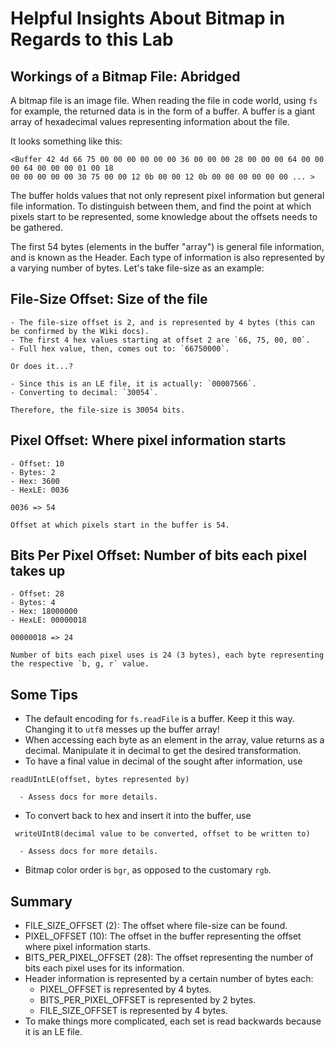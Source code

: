 # Helpful Insights About Bitmap in Regards to this Lab

## Workings of a Bitmap File: Abridged

A bitmap file is an image file. When reading the file in code world, using `fs ` for example, the returned data is in the form of a buffer. A buffer is a giant array of hexadecimal values representing information about the file.

It looks something like this:

```
<Buffer 42 4d 66 75 00 00 00 00 00 00 36 00 00 00 28 00 00 00 64 00 00 00 64 00 00 00 01 00 18 
00 00 00 00 00 30 75 00 00 12 0b 00 00 12 0b 00 00 00 00 00 00 ... >
```
The buffer holds values that not only represent pixel information but general file information. To distinguish between them, and find the point at which pixels start to be represented, some knowledge about the offsets needs to be gathered.

The first 54 bytes (elements in the buffer "array") is general file information, and is known as the Header. Each type of information is also represented by a varying number of bytes. Let's take file-size as an example:

## File-Size Offset: Size of the file

```
- The file-size offset is 2, and is represented by 4 bytes (this can be confirmed by the Wiki docs).
- The first 4 hex values starting at offset 2 are `66, 75, 00, 00`. 
- Full hex value, then, comes out to: `66750000`.

Or does it...?

- Since this is an LE file, it is actually: `00007566`.
- Converting to decimal: `30054`.

Therefore, the file-size is 30054 bits.
```

## Pixel Offset: Where pixel information starts

```
- Offset: 10
- Bytes: 2
- Hex: 3600
- HexLE: 0036

0036 => 54

Offset at which pixels start in the buffer is 54.
```

## Bits Per Pixel Offset: Number of bits each pixel takes up

```
- Offset: 28
- Bytes: 4
- Hex: 18000000
- HexLE: 00000018

00000018 => 24

Number of bits each pixel uses is 24 (3 bytes), each byte representing the respective `b, g, r` value.
```

## Some Tips
* The default encoding for `fs.readFile` is a buffer. Keep it this way. Changing it to `utf8` messes up the buffer array!
* When accessing each byte as an element in the array, value returns as a decimal. Manipulate it in decimal to get the desired transformation.
* To have a final value in decimal of the sought after information, use
```
readUIntLE(offset, bytes represented by)
  
  - Assess docs for more details.
```
* To convert back to hex and insert it into the buffer, use
```
 writeUInt8(decimal value to be converted, offset to be written to)
  
  - Assess docs for more details.
```
* Bitmap color order is `bgr`, as opposed to the customary `rgb`.

## Summary
* FILE_SIZE_OFFSET (2): The offset where file-size can be found.
* PIXEL_OFFSET (10): The offset in the buffer representing the offset where pixel information starts.
* BITS_PER_PIXEL_OFFSET (28): The offset representing the number of bits each pixel uses for its information.
* Header information is represented by a certain number of bytes each:
  - PIXEL_OFFSET is represented by 4 bytes.
  - BITS_PER_PIXEL_OFFSET is represented by 2 bytes.
  - FILE_SIZE_OFFSET is represented by 4 bytes.
* To make things more complicated, each set is read backwards because it is an LE file.